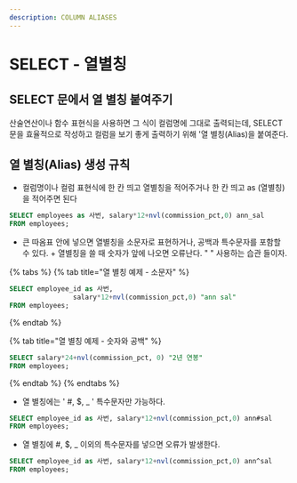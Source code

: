 ```yaml
---
description: COLUMN ALIASES
---
```


# SELECT - 열별칭

## SELECT 문에서 열 별칭 붙여주기 

산술연산이나 함수 표현식을 사용하면 그 식이 컬럼명에 그대로 출력되는데, SELECT 문을 효율적으로 작성하고 컬럼을 보기 좋게 출력하기 위해 '열 별칭\(Alias\)을 붙여준다. 

## 열 별칭\(Alias\) 생성 규칙 

* 컬럼명이나 컬럼 표현식에 한 칸 띄고 열별칭을 적어주거나 한 칸 띄고 as \(열별칭\)을 적어주면 된다 

```sql
SELECT employees as 사번, salary*12+nvl(commission_pct,0) ann_sal
FROM employees;
```

* 큰 따옴표 안에 넣으면 열별칭을 소문자로 표현하거나, 공백과 특수문자를 포함할 수 있다. + 열별칭을 쓸 때 숫자가 앞에 나오면 오류난다. " " 사용하는 습관 들이자.

{% tabs %}
{% tab title="열 별칭 예제 - 소문자" %}
```sql
SELECT employee_id as 사번, 
				salary*12+nvl(commission_pct,0) "ann sal" 
FROM employees;
```
{% endtab %}

{% tab title="열 별칭 예제 - 숫자와 공백" %}
```sql
SELECT salary*24+nvl(commission_pct, 0) "2년 연봉"
FROM employees; 
```
{% endtab %}
{% endtabs %}

* 열 별칭에는 ' \#, $, \_ ' 특수문자만 가능하다.

```sql
SELECT employee_id as 사번, salary*12+nvl(commission_pct,0) ann#sal
FROM employees;
```

* 열 별칭에 \#, $, \_ 이외의 특수문자를 넣으면 오류가 발생한다.

```sql
SELECT employee_id as 사번, salary*12+nvl(commission_pct,0) ann^sal
FROM employees;

```



